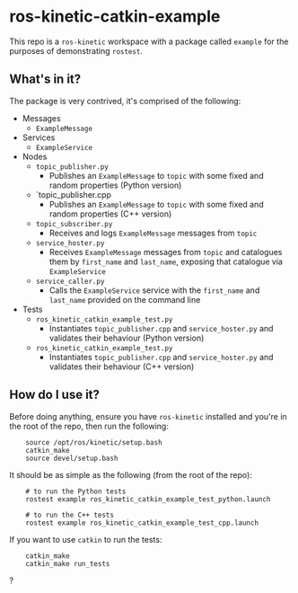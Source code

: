 # ros-kinetic-catkin-example
This repo is a `ros-kinetic` workspace with a package called `example` for the purposes of demonstrating `rostest`.

## What's in it?

The package is very contrived, it's comprised of the following:

* Messages
    * `ExampleMessage`
* Services
    * `ExampleService`
* Nodes
    * `topic_publisher.py`
        * Publishes an `ExampleMessage` to `topic` with some fixed and random properties (Python version)
    * `topic_publisher.cpp
        * Publishes an `ExampleMessage` to `topic` with some fixed and random properties (C++ version)
    * `topic_subscriber.py`
        * Receives and logs `ExampleMessage` messages from `topic`
    * `service_hoster.py`
        * Receives `ExampleMessage` messages from `topic` and catalogues them by `first_name` and `last_name`, exposing that catalogue via `ExampleService`
    * `service_caller.py`
        * Calls the `ExampleService` service with the `first_name` and `last_name` provided on the command line
* Tests
    * `ros_kinetic_catkin_example_test.py`
        * Instantiates `topic_publisher.cpp` and `service_hoster.py` and validates their behaviour (Python version)
    * `ros_kinetic_catkin_example_test.py`
        * Instantiates `topic_publisher.cpp` and `service_hoster.py` and validates their behaviour (C++ version)

## How do I use it?

Before doing anything, ensure you have `ros-kinetic` installed and you're in the root of the repo, then run the following:

        source /opt/ros/kinetic/setup.bash
        catkin_make
        source devel/setup.bash

It should be as simple as the following (from the root of the repo):

        # to run the Python tests
        rostest example ros_kinetic_catkin_example_test_python.launch

        # to run the C++ tests
        rostest example ros_kinetic_catkin_example_test_cpp.launch

If you want to use `catkin` to run the tests: 

        catkin_make
        catkin_make run_tests

?